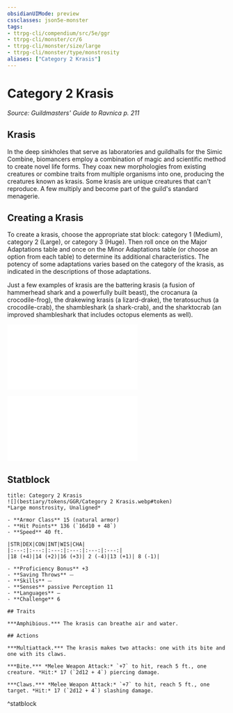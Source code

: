 ```yaml
---
obsidianUIMode: preview
cssclasses: json5e-monster
tags:
- ttrpg-cli/compendium/src/5e/ggr
- ttrpg-cli/monster/cr/6
- ttrpg-cli/monster/size/large
- ttrpg-cli/monster/type/monstrosity
aliases: ["Category 2 Krasis"]
---
```

# Category 2 Krasis
*Source: Guildmasters' Guide to Ravnica p. 211*  

## Krasis

In the deep sinkholes that serve as laboratories and guildhalls for the Simic Combine, biomancers employ a combination of magic and scientific method to create novel life forms. They coax new morphologies from existing creatures or combine traits from multiple organisms into one, producing the creatures known as krasis. Some krasis are unique creatures that can't reproduce. A few multiply and become part of the guild's standard menagerie.

## Creating a Krasis

To create a krasis, choose the appropriate stat block: category 1 (Medium), category 2 (Large), or category 3 (Huge). Then roll once on the Major Adaptations table and once on the Minor Adaptations table (or choose an option from each table) to determine its additional characteristics. The potency of some adaptations varies based on the category of the krasis, as indicated in the descriptions of those adaptations.

Just a few examples of krasis are the battering krasis (a fusion of hammerhead shark and a powerfully built beast), the crocanura (a crocodile-frog), the drakewing krasis (a lizard-drake), the teratosuchus (a crocodile-crab), the shambleshark (a shark-crab), and the sharktocrab (an improved shambleshark that includes octopus elements as well).

![Major Adaptations](3-Mechanics/CLI/tables/major-adaptations-ggr.md)

![Minor Adaptations](3-Mechanics/CLI/tables/minor-adaptations-ggr.md)

## Statblock

```ad-statblock
title: Category 2 Krasis
![](bestiary/tokens/GGR/Category 2 Krasis.webp#token)
*Large monstrosity, Unaligned*

- **Armor Class** 15 (natural armor)
- **Hit Points** 136 (`16d10 + 48`)
- **Speed** 40 ft.

|STR|DEX|CON|INT|WIS|CHA|
|:---:|:---:|:---:|:---:|:---:|:---:|
|18 (+4)|14 (+2)|16 (+3)| 2 (-4)|13 (+1)| 8 (-1)|

- **Proficiency Bonus** +3
- **Saving Throws** ⏤
- **Skills** ⏤
- **Senses** passive Perception 11
- **Languages** —
- **Challenge** 6

## Traits

***Amphibious.*** The krasis can breathe air and water.

## Actions

***Multiattack.*** The krasis makes two attacks: one with its bite and one with its claws.

***Bite.*** *Melee Weapon Attack:* `+7` to hit, reach 5 ft., one creature. *Hit:* 17 (`2d12 + 4`) piercing damage.

***Claws.*** *Melee Weapon Attack:* `+7` to hit, reach 5 ft., one target. *Hit:* 17 (`2d12 + 4`) slashing damage.
```
^statblock
